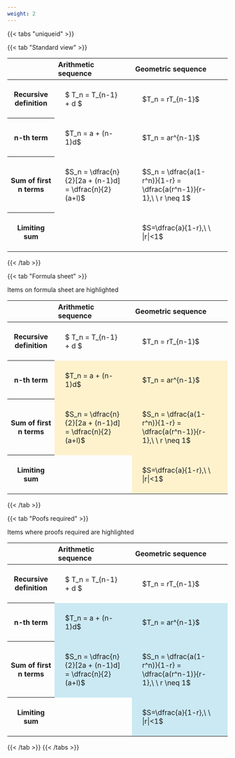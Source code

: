 ```yaml
---
weight: 2
---
```


{{< tabs "uniqueid" >}}

{{< tab "Standard view" >}}

<style type="text/css">
#T_d7d3e th.col_heading {
  text-align: left;
  font-size: 1em;
}
#T_d7d3e td {
  text-align: left;
  font-size: 1em;
  padding: 1.5em;
}
</style>
<table id="T_d7d3e">
  <thead>
    <tr>
      <th class="blank level0" >&nbsp;</th>
      <th id="T_d7d3e_level0_col0" class="col_heading level0 col0" >Arithmetic sequence</th>
      <th id="T_d7d3e_level0_col1" class="col_heading level0 col1" >Geometric sequence</th>
    </tr>
  </thead>
  <tbody>
    <tr>
      <th id="T_d7d3e_level0_row0" class="row_heading level0 row0" >Recursive definition</th>
      <td id="T_d7d3e_row0_col0" class="data row0 col0" >$ T_n = T_{n-1} + d $</td>
      <td id="T_d7d3e_row0_col1" class="data row0 col1" >$T_n = rT_{n-1}$</td>
    </tr>
    <tr>
      <th id="T_d7d3e_level0_row1" class="row_heading level0 row1" >n-th term</th>
      <td id="T_d7d3e_row1_col0" class="data row1 col0" >$T_n = a + (n-1)d$</td>
      <td id="T_d7d3e_row1_col1" class="data row1 col1" >$T_n = ar^{n-1}$</td>
    </tr>
    <tr>
      <th id="T_d7d3e_level0_row2" class="row_heading level0 row2" >Sum of first n terms</th>
      <td id="T_d7d3e_row2_col0" class="data row2 col0" >$S_n = \dfrac{n}{2}[2a + (n-1)d] = \dfrac{n}{2}(a+l)$</td>
      <td id="T_d7d3e_row2_col1" class="data row2 col1" >$S_n = \dfrac{a(1-r^n)}{1-r} = \dfrac{a(r^n-1)}{r-1},\ \  r \neq 1$</td>
    </tr>
    <tr>
      <th id="T_d7d3e_level0_row3" class="row_heading level0 row3" >Limiting sum</th>
      <td id="T_d7d3e_row3_col0" class="data row3 col0" ></td>
      <td id="T_d7d3e_row3_col1" class="data row3 col1" >$S=\dfrac{a}{1-r},\ \ |r|<1$</td>
    </tr>
  </tbody>
</table>
{{< /tab >}}

{{< tab "Formula sheet" >}}

Items on formula sheet are highlighted 
<br>
<style type="text/css">
#T_52114 th.col_heading {
  text-align: left;
  font-size: 1em;
}
#T_52114 td {
  text-align: left;
  font-size: 1em;
  padding: 1.5em;
}
#T_52114_row1_col0, #T_52114_row1_col1, #T_52114_row2_col0, #T_52114_row2_col1, #T_52114_row3_col1 {
  background-color: rgba(255,194,10, 0.2);
}
</style>
<table id="T_52114">
  <thead>
    <tr>
      <th class="blank level0" >&nbsp;</th>
      <th id="T_52114_level0_col0" class="col_heading level0 col0" >Arithmetic sequence</th>
      <th id="T_52114_level0_col1" class="col_heading level0 col1" >Geometric sequence</th>
    </tr>
  </thead>
  <tbody>
    <tr>
      <th id="T_52114_level0_row0" class="row_heading level0 row0" >Recursive definition</th>
      <td id="T_52114_row0_col0" class="data row0 col0" >$ T_n = T_{n-1} + d $</td>
      <td id="T_52114_row0_col1" class="data row0 col1" >$T_n = rT_{n-1}$</td>
    </tr>
    <tr>
      <th id="T_52114_level0_row1" class="row_heading level0 row1" >n-th term</th>
      <td id="T_52114_row1_col0" class="data row1 col0" >$T_n = a + (n-1)d$</td>
      <td id="T_52114_row1_col1" class="data row1 col1" >$T_n = ar^{n-1}$</td>
    </tr>
    <tr>
      <th id="T_52114_level0_row2" class="row_heading level0 row2" >Sum of first n terms</th>
      <td id="T_52114_row2_col0" class="data row2 col0" >$S_n = \dfrac{n}{2}[2a + (n-1)d] = \dfrac{n}{2}(a+l)$</td>
      <td id="T_52114_row2_col1" class="data row2 col1" >$S_n = \dfrac{a(1-r^n)}{1-r} = \dfrac{a(r^n-1)}{r-1},\ \  r \neq 1$</td>
    </tr>
    <tr>
      <th id="T_52114_level0_row3" class="row_heading level0 row3" >Limiting sum</th>
      <td id="T_52114_row3_col0" class="data row3 col0" ></td>
      <td id="T_52114_row3_col1" class="data row3 col1" >$S=\dfrac{a}{1-r},\ \ |r|<1$</td>
    </tr>
  </tbody>
</table>
{{< /tab >}}

{{< tab "Poofs required" >}}

Items where proofs required are highlighted 
<br>
<style type="text/css">
#T_a96b9 th.col_heading {
  text-align: left;
  font-size: 1em;
}
#T_a96b9 td {
  text-align: left;
  font-size: 1em;
  padding: 1.5em;
}
#T_a96b9_row1_col0, #T_a96b9_row1_col1, #T_a96b9_row2_col0, #T_a96b9_row2_col1, #T_a96b9_row3_col1 {
  background-color: rgba(0,150,200, 0.2);
}
</style>
<table id="T_a96b9">
  <thead>
    <tr>
      <th class="blank level0" >&nbsp;</th>
      <th id="T_a96b9_level0_col0" class="col_heading level0 col0" >Arithmetic sequence</th>
      <th id="T_a96b9_level0_col1" class="col_heading level0 col1" >Geometric sequence</th>
    </tr>
  </thead>
  <tbody>
    <tr>
      <th id="T_a96b9_level0_row0" class="row_heading level0 row0" >Recursive definition</th>
      <td id="T_a96b9_row0_col0" class="data row0 col0" >$ T_n = T_{n-1} + d $</td>
      <td id="T_a96b9_row0_col1" class="data row0 col1" >$T_n = rT_{n-1}$</td>
    </tr>
    <tr>
      <th id="T_a96b9_level0_row1" class="row_heading level0 row1" >n-th term</th>
      <td id="T_a96b9_row1_col0" class="data row1 col0" >$T_n = a + (n-1)d$</td>
      <td id="T_a96b9_row1_col1" class="data row1 col1" >$T_n = ar^{n-1}$</td>
    </tr>
    <tr>
      <th id="T_a96b9_level0_row2" class="row_heading level0 row2" >Sum of first n terms</th>
      <td id="T_a96b9_row2_col0" class="data row2 col0" >$S_n = \dfrac{n}{2}[2a + (n-1)d] = \dfrac{n}{2}(a+l)$</td>
      <td id="T_a96b9_row2_col1" class="data row2 col1" >$S_n = \dfrac{a(1-r^n)}{1-r} = \dfrac{a(r^n-1)}{r-1},\ \  r \neq 1$</td>
    </tr>
    <tr>
      <th id="T_a96b9_level0_row3" class="row_heading level0 row3" >Limiting sum</th>
      <td id="T_a96b9_row3_col0" class="data row3 col0" ></td>
      <td id="T_a96b9_row3_col1" class="data row3 col1" >$S=\dfrac{a}{1-r},\ \ |r|<1$</td>
    </tr>
  </tbody>
</table>
{{< /tab >}}
{{< /tabs >}}